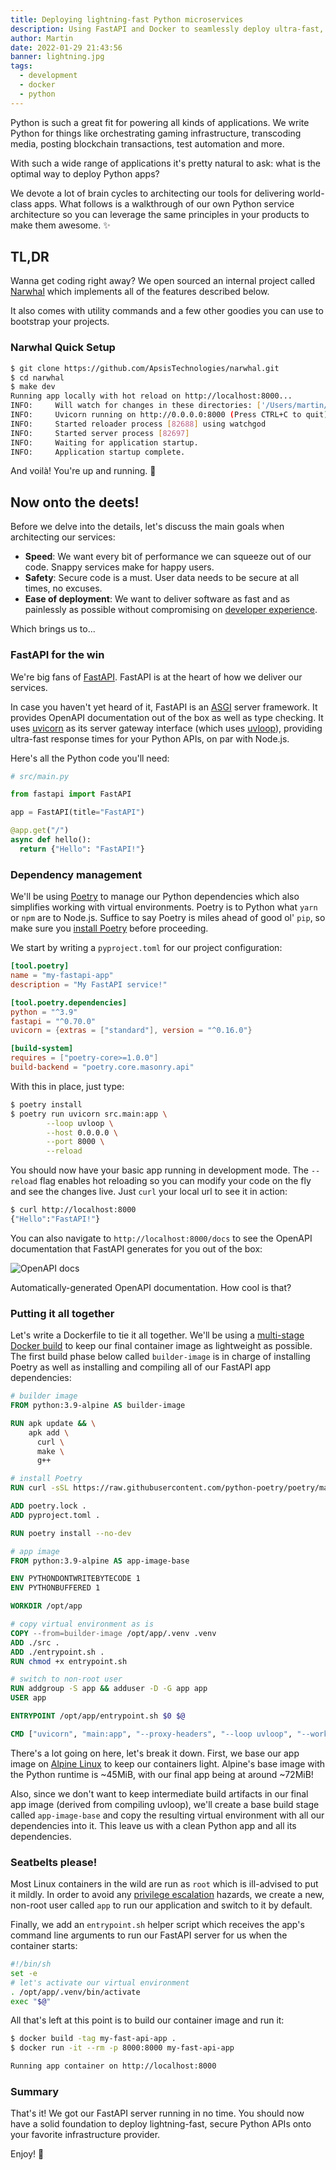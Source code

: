 ```yaml
---
title: Deploying lightning-fast Python microservices
description: Using FastAPI and Docker to seamlessly deploy ultra-fast, lightweight microservices.
author: Martin
date: 2022-01-29 21:43:56
banner: lightning.jpg
tags:
  - development
  - docker
  - python
---
```


Python is such a great fit for powering all kinds of applications. We write Python for things like orchestrating gaming infrastructure, transcoding media, posting blockchain transactions, test automation and more.

With such a wide range of applications it's pretty natural to ask: what is the optimal way to deploy Python apps?

We devote a lot of brain cycles to architecting our tools for delivering world-class apps. What follows is a walkthrough of our own Python service architecture so you can leverage the same principles in your products to make them awesome. ✨

## TL,DR

Wanna get coding right away? We open sourced an internal project called [Narwhal](https://github.com/ApsisTechnologies/narwhal) which implements all of the features described below.

It also comes with utility commands and a few other goodies you can use to bootstrap your projects.

### Narwhal Quick Setup

```bash
$ git clone https://github.com/ApsisTechnologies/narwhal.git
$ cd narwhal
$ make dev
Running app locally with hot reload on http://localhost:8000...
INFO:     Will watch for changes in these directories: ['/Users/martin/Development/projects/apsis/narwhal']
INFO:     Uvicorn running on http://0.0.0.0:8000 (Press CTRL+C to quit)
INFO:     Started reloader process [82688] using watchgod
INFO:     Started server process [82697]
INFO:     Waiting for application startup.
INFO:     Application startup complete.
```

And voilà! You're up and running. 🚀

## Now onto the deets!

Before we delve into the details, let's discuss the main goals when architecting our services:

- **Speed**: We want every bit of performance we can squeeze out of our code. Snappy services make for happy users.
- **Safety**: Secure code is a must. User data needs to be secure at all times, no excuses.
- **Ease of deployment**: We want to deliver software as fast and as painlessly as possible without compromising on [developer experience](https://future.a16z.com/the-case-for-developer-experience/).

Which brings us to...

### FastAPI for the win

We're big fans of [FastAPI](https://fastapi.tiangolo.com/uk/deployment/server-workers/). FastAPI is at the heart of how we deliver our services.

In case you haven't yet heard of it, FastAPI is an [ASGI](https://asgi.readthedocs.io/en/latest/) server framework. It provides OpenAPI documentation out of the box as well as type checking. It uses [uvicorn](https://www.uvicorn.org/) as its server gateway interface (which uses [uvloop](https://github.com/MagicStack/uvloop)), providing ultra-fast response times for your Python APIs, on par with Node.js.

Here's all the Python code you'll need:

```python
# src/main.py

from fastapi import FastAPI

app = FastAPI(title="FastAPI")

@app.get("/")
async def hello():
  return {"Hello": "FastAPI!"}
```

### Dependency management

We'll be using [Poetry](https://python-poetry.org/docs/) to manage our Python dependencies which also simplifies working with virtual environments. Poetry is to Python what `yarn` or `npm` are to Node.js. Suffice to say Poetry is miles ahead of good ol' `pip`, so make sure you [install Poetry](https://python-poetry.org/docs/#installation) before proceeding.

We start by writing a `pyproject.toml` for our project configuration:

```toml
[tool.poetry]
name = "my-fastapi-app"
description = "My FastAPI service!"

[tool.poetry.dependencies]
python = "^3.9"
fastapi = "^0.70.0"
uvicorn = {extras = ["standard"], version = "^0.16.0"}

[build-system]
requires = ["poetry-core>=1.0.0"]
build-backend = "poetry.core.masonry.api"
```

With this in place, just type:

```bash
$ poetry install
$ poetry run uvicorn src.main:app \
		--loop uvloop \
		--host 0.0.0.0 \
		--port 8000 \
		--reload
```
 You should now have your basic app running in development mode. The `--reload` flag enables hot reloading so you can modify your code on the fly and see the changes live. Just `curl` your local url to see it in action:

```bash
$ curl http://localhost:8000
{"Hello":"FastAPI!"}
```

You can also navigate to `http://localhost:8000/docs` to see the OpenAPI documentation that FastAPI generates for you out of the box:

![OpenAPI docs](./docs.png)<figcaption>Automatically-generated OpenAPI documentation. How cool is that?</figcaption>

### Putting it all together

Let's write a Dockerfile to tie it all together. We'll be using a [multi-stage Docker build](https://docs.docker.com/develop/develop-images/multistage-build/) to keep our final container image as lightweight as possible. The first build phase below called `builder-image` is in charge of installing Poetry as well as installing and compiling all of our FastAPI app dependencies:


```Dockerfile
# builder image
FROM python:3.9-alpine AS builder-image

RUN apk update && \
    apk add \
      curl \
      make \
      g++

# install Poetry
RUN curl -sSL https://raw.githubusercontent.com/python-poetry/poetry/master/get-poetry.py | python -

ADD poetry.lock .
ADD pyproject.toml .

RUN poetry install --no-dev

# app image
FROM python:3.9-alpine AS app-image-base

ENV PYTHONDONTWRITEBYTECODE 1
ENV PYTHONBUFFERED 1

WORKDIR /opt/app

# copy virtual environment as is
COPY --from=builder-image /opt/app/.venv .venv
ADD ./src .
ADD ./entrypoint.sh .
RUN chmod +x entrypoint.sh

# switch to non-root user
RUN addgroup -S app && adduser -D -G app app
USER app

ENTRYPOINT /opt/app/entrypoint.sh $0 $@

CMD ["uvicorn", "main:app", "--proxy-headers", "--loop uvloop", "--workers 1", "--host 0.0.0.0", "--port 8000"]
```

There's a lot going on here, let's break it down. First, we base our app image on [Alpine Linux](https://www.alpinelinux.org/) to keep our containers light. Alpine's base image with the Python runtime is ~45MiB, with our final app being at around ~72MiB!

Also, since we don't want to keep intermediate build artifacts in our final app image (derived from compiling uvloop), we'll create a base build stage called `app-image-base` and copy the resulting virtual environment with all our dependencies into it. This leave us with a clean Python app and all its dependencies.

### Seatbelts please!

Most Linux containers in the wild are run as `root` which is ill-advised to put it mildly. In order to avoid any [privilege escalation](https://en.wikipedia.org/wiki/Privilege_escalation) hazards, we create a new, non-root user called `app` to run our application and switch to it by default.

Finally, we add an `entrypoint.sh` helper script which receives the app's command line arguments to run our FastAPI server for us when the container starts:

```bash
#!/bin/sh
set -e
# let's activate our virtual environment
. /opt/app/.venv/bin/activate
exec "$@"
```

All that's left at this point is to build our container image and run it:

```bash
$ docker build -tag my-fast-api-app .
$ docker run -it --rm -p 8000:8000 my-fast-api-app

Running app container on http://localhost:8000
```
### Summary

That's it! We got our FastAPI server running in no time. You should now have a solid foundation to deploy lightning-fast, secure Python APIs onto your favorite infrastructure provider.

Enjoy! 🥳
